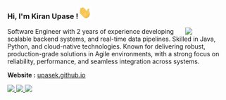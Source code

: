 ### Hi, I'm Kiran Upase !<img width="30" src="https://raw.githubusercontent.com/ABSphreak/ABSphreak/master/gifs/Hi.gif">

<img align="right" width="100" src="https://learncodeonline.in/mascot.png">

Software Engineer with 2 years of experience developing scalable backend systems, and real-time data pipelines. Skilled in Java, Python, and cloud-native technologies. Known for delivering robust, production-grade solutions in Agile environments, with a strong focus on reliability, performance, and seamless integration across systems.

**Website :** [upasek.github.io](https://upasek.github.io/)



<a href="https://www.linkedin.com/in/kiranupase" rel="nofollow">
<img height="30" src="https://raw.githubusercontent.com/dheereshagrwal/colored-icons/abc7fd264f36c6a1e3fc16e1cd5e94735ec671d8/public/icons/linkedin/linkedin.svg" data-canonical-src="https://img.shields.io/badge/linkedin-blue.svg?&amp;style=for-the-badge&amp;logo=linkedin&amp;logoColor=white" style="max-width:80%;">
</a>
<a href="mailto:kvsupase@gmail.com" rel="nofollow">
<img height="30" src="https://raw.githubusercontent.com/dheereshagrwal/colored-icons/abc7fd264f36c6a1e3fc16e1cd5e94735ec671d8/public/icons/gmail/gmail.svg" data-canonical-src="https://img.shields.io/badge/twitter-%231DA1F2.svg?&amp;style=for-the-badge&amp;logo=twitter&amp;logoColor=white" style="max-width:80%;">
</a>
<a href="https://twitter.com/Kiranupase86" rel="nofollow">
<img height="30" src="https://raw.githubusercontent.com/dheereshagrwal/colored-icons/abc7fd264f36c6a1e3fc16e1cd5e94735ec671d8/public/icons/twitter/twitter.svg" data-canonical-src="https://img.shields.io/badge/twitter-%231DA1F2.svg?&amp;style=for-the-badge&amp;logo=twitter&amp;logoColor=white" style="max-width:80%;">
</a>





<!--

[<img src='images/LinkedIn2.png' width='20'>](https://www.linkedin.com/in/kiranupase/ "LinkedIn")
&ensp;&ensp;&ensp;&ensp;&ensp;&ensp;&ensp;
[<img src='images/mail.png' width='30'>](mailto:kvsupase@gmail.com "Mail")
&ensp;&ensp;&ensp;&ensp;&ensp;&ensp;&ensp;
[<img src='images/Twitter.png' width='20'>](https://twitter.com/Kiranupase86 "Twitter")



<!--
[<img src="images/LeetCode.png" width='20' height='20'> ](https://leetcode.com/KiranUpase/)

<!--
**upasek/upasek** is a ✨ _special_ ✨ repository because its `README.md` (this file) appears on your GitHub profile.

Here are some ideas to get you started:

- 🔭 I’m currently working on ...
- 🌱 I’m currently learning ...
- 👯 I’m looking to collaborate on ...
- 🤔 I’m looking for help with ...
- 💬 Ask me about ...
- 📫 How to reach me: ...
- 😄 Pronouns: ...
- ⚡ Fun fact: ...
- <img src="images/LeetCode.png" width='20' height='20'> [LeetCode](https://leetcode.com/KiranUpase/)
- ![LOC Mascot](https://learncodeonline.in/mascot.png)

<p align="right">
  <img width="120" src="https://learncodeonline.in/mascot.png" alt="Material Bread logo">
</p>
-->
